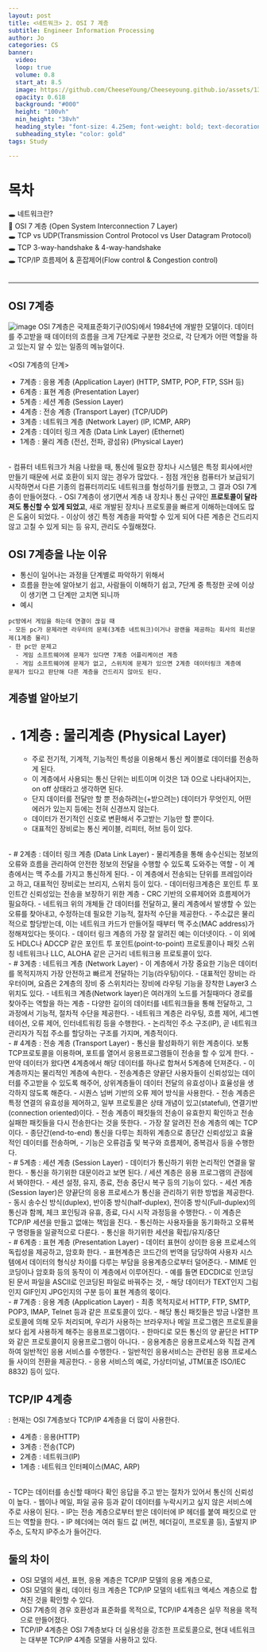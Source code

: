 ```yaml
---
layout: post
title: <네트워크> 2. OSI 7 계층
subtitle: Engineer Information Processing
author: Jo
categories: CS
banner:
  video: 
  loop: true
  volume: 0.8
  start_at: 8.5
  image: https://github.com/CheeseYoung/Cheeseyoung.github.io/assets/132384527/f747b0de-d339-4040-a0dd-fa30d8f1b53b
  opacity: 0.618
  background: "#000"
  height: "100vh"
  min_height: "38vh"
  heading_style: "font-size: 4.25em; font-weight: bold; text-decoration: underline"
  subheading_style: "color: gold"
tags: Study

---
```


# 목차
🕳 네트워크란? <br>
📌 OSI 7 계층 (Open System Interconnection 7 Layer) <br>
🕳 TCP vs UDP(Transmission Control Protocol vs User Datagram Protocol) <br>
🕳 TCP 3-way-handshake & 4-way-handshake <br>
🕳 TCP/IP 흐름제어 & 혼잡제어(Flow control & Congestion control) <br>
<br>
<hr>


## OSI 7계층
![image](https://github.com/CheeseYoung/Cheeseyoung.github.io/assets/132384527/f747b0de-d339-4040-a0dd-fa30d8f1b53b)
OSI 7계층은 국제표준화기구(IOS)에서 1984년에 개발한 모델이다. 데이터를 주고받을 때 데이터의 흐름을 크게 7단계로 구분한 것으로, 각 단계가 어떤 역할을 하고 있는지 알 수 있는 일종의 메뉴얼이다.<br>
<br>
<OSI 7계층의 단계>
- 7계층 : 응용 계층 (Application Layer) (HTTP, SMTP, POP, FTP, SSH 등) 
- 6계층 : 표현 계층 (Presentation Layer)
- 5계층 : 세션 계층 (Session Layer)
- 4계층 : 전송 계층 (Transport Layer) (TCP/UDP)
- 3계층 : 네트워크 계층 (Network Layer) (IP, ICMP, ARP)
- 2계층 : 데이터 링크 계층 (Data Link Layer) (Ethernet) 
- 1계층 : 물리 계층 (전선, 전파, 광섬유) (Physical Layer)
<br>
- 컴퓨터 네트워크가 처음 나왔을 때, 통신에 필요한 장치나 시스템은 특정 회사에서만 만들기 때문에 서로 호환이 되지 않는 경우가 많았다. 
- 점점 개인용 컴퓨터가 보급되기 시작하면서 다른 기종의 컴퓨터끼리도 네트워크를 형성하기를 원했고, 그 결과 OSI 7계층이 만들어졌다.
- OSI 7계층이 생기면서 계층 내 장치나 통신 규약인 <b>프로토콜이 달라져도 통신할 수 있게 되었고</b>, 새로 개발된 장치나 프로토콜을 빠르게 이해하는데에도 많은 도움이 되었다.
- 이상이 생긴 특정 계층을 파악할 수 있게 되어 다른 계층은 건드리지 않고 고칠 수 있게 되는 등 유지, 관리도 수월해졌다.

## OSI 7계층을 나눈 이유
- 통신이 일어나는 과정을 단계별로 파악하기 위해서
- 흐름을 한눈에 알아보기 쉽고, 사람들이 이해하기 쉽고, 7단계 중 특정한 곳에 이상이 생기면 그 단계만 고치면 되니까
- 예시
```
pc방에서 게임을 하는데 연결이 끊길 때
- 모든 pc가 문제라면 라우터의 문제(3계층 네트워크)이거나 광랜을 제공하는 회사의 회선문제(1계층 물리)
- 한 pc만 문제고
  - 게임 소프트웨어에 문제가 있다면 7계층 어플리케이션 계층
  - 게임 소프트웨어에 문제가 없고, 스위치에 문제가 있으면 2계층 데이터링크 계층에
문제가 있다고 판단해 다른 계층을 건드리지 않아도 된다.
```

## 계층별 알아보기
- # 1계층 : 물리계층 (Physical Layer)
  - 주로 전기적, 기계적, 기능적인 특성을 이용해서 통신 케이블로 데이터를 전송하게 된다.
  - 이 계층에서 사용되는 통신 단위는 비트이며 이것은 1과 0으로 나타내어지는, on off 상태라고 생각하면 된다.
  - 단지 데이터를 전달만 할 뿐 전송하려는(+받으려는) 데이터가 무엇인지, 어떤 에러가 있는지 등에는 전혀 신경쓰지 않는다.
  - 데이터가 전기적인 신호로 변환해서 주고받는 기능만 할 뿐이다.
  - 대표적인 장비로는 통신 케이블, 리피터, 허브 등이 있다.
 <br>
- # 2계층 : 데이터 링크 계층 (Data Link Layer)
  - 물리계층을 통해 송수신되는 정보의 오류와 흐름을 관리하여 안전한 정보의 전달을 수행할 수 있도록 도와주는 역할
  - 이 계층에서는 맥 주소를 가지고 통신하게 된다.
  - 이 계층에서 전송되는 단위를 프레임이라고 하고, 대표적인 장비로는 브리지, 스위치 등이 있다.
  - 데이터링크계층은 포인트 투 포인트간 신뢰성있는 전송을 보장하기 위한 계층
  - CRC 기반의 오류제어와 흐름제어가 필요하다.
  - 네트워크 위의 개체들 간 데이터를 전달하고, 물리 계층에서 발생할 수 있는 오류를 찾아내고, 수정하는데 필요한 기능적, 절차적 수단을 제공한다.
  - 주소값은 물리적으로 할당받는데, 이는 네트워크 카드가 만들어질 때부터 맥 주소(MAC address)가 정해져있다는 뜻이다.
  - 데이터 링크 계층의 가장 잘 알려진 예는 이더넷이다.
  - 이 외에도 HDLC나 ADCCP 같은 포인트 투 포인트(point-to-point) 프로토콜이나 패킷 스위칭 네트워크나 LLC, ALOHA 같은 근거리 네트워크용 프로토콜이 있다. 
<br>
- # 3계층 : 네트워크 계층 (Network Layer)
  - 이 계층에서 가장 중요한 기능은 데이터를 목적지까지 가장 안전하고 빠르게 전달하는 기능(라우팅)이다.
  - 대표적인 장비는 라우터이며, 요즘은 2계층의 장비 중 스위치라는 장비에 라우팅 기능을 장착한 Layer3 스위치도 있다.
  - 네트워크 계층(Network layer)은 여러개의 노드를 거칠때마다 경로를 찾아주는 역할을 하는 계층
  - 다양한 길이의 데이터를 네트워크들을 통해 전달하고, 그 과정에서 기능적, 절차적 수단을 제공한다.
  - 네트워크 계층은 라우팅, 흐름 제어, 세그멘테이션, 오류 제어, 인터네트워킹 등을 수행한다.
  - 논리적인 주소 구조(IP), 곧 네트워크 관리자가 직접 주소를 할당하는 구조를 가지며, 계층적이다.
<br>
- # 4계층 : 전송 계층 (Transport Layer)
  - 통신을 활성화하기 위한 계층이다. 보통 TCP프로토콜을 이용하며, 포트를 열어서 응용프로그램들이 전송을 할 수 있게 한다.
  - 만약 데이터가 왔다면 4계층에서 해당 데이터를 하나로 합쳐서 5계층에 던져준다.
  - 이 계층까지는 물리적인 계층에 속한다.
  - 전송계층은 양끝단 사용자들이 신뢰성있는 데이터를 주고받을 수 있도록 해주어, 상위계층들이 데이터 전달의 유효성이나 효율성을 생각하지 않도록 해준다.
  - 시퀀스 넘버 기반의 오류 제어 방식을 사용한다.
  - 전송 계층은 특정 연결의 유효성을 제어하고, 일부 프로토콜은 상태 개념이 있고(stateful), 연결기반(connection oriented)이다.
  - 전송 계층이 패킷들의 전송이 유효한지 확인하고 전송 실패한 패킷들을 다시 전송한다는 것을 뜻한다.
  - 가장 잘 알려진 전송 계층의 예는 TCP이다.
  - 종단간(end-to-end) 통신을 다루는 최하위 계층으로 종단간 신뢰성있고 효율적인 데이터를 전송하며,
  - 기능은 오류검출 및 복구와 흐름제어, 중복검사 등을 수행한다.
<br>
- # 5계층 : 세션 계층 (Session Layer)
  - 데이터가 통신하기 위한 논리적인 연결을 말한다.
  - 통신을 하기위한 대문이라고 보면 된다. / 세션 계층은 응용 프로그램의 관점에서 봐야한다.
  - 세션 설정, 유지, 종료, 전송 중단시 복구 등의 기능이 있다.
  - 세션 계층(Session layer)은 양끝단의 응용 프로세스가 통신을 관리하기 위한 방법을 제공한다.
  - 동시 송수신 방식(duplex), 반이중 방식(half-duplex), 전이중 방식(Full-duplex)의 통신과 함께, 체크 포인팅과 유휴, 종료, 다시 시작 과정등을 수행한다.
  - 이 계층은 TCP/IP 세션을 만들고 없애는 책임을 진다.
  - 통신하는 사용자들을 동기화하고 오류복구 명령들을 일괄적으로 다룬다.
  - 통신을 하기위한 세션을 확립/유지/중단
<br>   
- # 6계층 : 표현 계층 (Presentation Layer)
  - 데이터 표현이 상이한 응용 프로세스의 독립성을 제공하고, 암호화 한다.
  - 표현계층은 코드간의 번역을 담당하여 사용자 시스템에서 데이터의 형식상 차이를 다루는 부담을 응용계층으로부터 덜어준다.
  - MIME 인코딩이나 암호화 등의 동작이 이 계층에서 이루어진다.
  - 예를 들면 EDCDIC로 인코딩된 문서 파일을 ASCII로 인코딩된 파일로 바꿔주는 것,
  - 해당 데이터가 TEXT인지 그림인지 GIF인지 JPG인지의 구분 등이 표현 계층의 몫이다.
<br>
- # 7계층 : 응용 계층 (Application Layer)
  - 최종 목적지로서 HTTP, FTP, SMTP, POP3, IMAP, Telnet 등과 같은 프로토콜이 있다.
  - 해당 통신 패킷들은 방금 나열한 프로토콜에 의해 모두 처리되며, 우리가 사용하는 브라우저나 메일 프로그램은 프로토콜을 보다 쉽게 사용하게 해주는 응용프로그램이다.
  - 한마디로 모든 통신의 양 끝단은 HTTP와 같은 프로토콜이지 응용프로그램이 아니다.
  - 응용계층은 응용프로세스와 직접 관계하여 일반적인 응용 서비스를 수행한다.
  - 일반적인 응용서비스는 관련된 응용 프로세스들 사이의 전환을 제공한다.
  - 응용 서비스의 예로, 가상터미널, JTM(표준 ISO/IEC 8832) 등이 있다.


## TCP/IP 4계층
: 현재는 OSI 7계층보다 TCP/IP 4계층을 더 많이 사용한다.

- 4계층 : 응용(HTTP)
- 3계층 : 전송(TCP)
- 2계층 : 네트워크(IP)
- 1계층 : 네트워크 인터페이스(MAC, ARP)
<br>
- TCP는 데이터를 송신할 때마다 확인 응답을 주고 받는 절차가 있어서 통신의 신뢰성이 높다.
- 웹이나 메일, 파일 공유 등과 같이 데이터를 누락시키고 싶지 않은 서비스에 주로 사용이 된다.
- IP는 전송 계층으로부터 받은 데이터에 IP 헤더를 붙여 패킷으로 만드는 역할을 한다.
- IP 헤더에는 여러 필드 값 (버전, 헤더길이, 프로토콜 등), 출발지 IP 주소, 도착지 IP주소가 들어간다.

## 둘의 차이
- OSI 모델의 세션, 표현, 응용 계층은 TCP/IP 모델의 응용 계층으로,
- OSI 모델의 물리, 데이터 링크 계층은 TCP/IP 모델의 네트워크 엑세스 계층으로 합쳐진 것을 확인할 수 있다.
- OSI 7계층의 경우 호환성과 표준화를 목적으로, TCP/IP 4계층은 실무 적용을 목적으로 만들어졌다.
- TCP/IP 4계층은 OSI 7계층보다 더 실용성을 강조한 프로토콜으로, 현대 네트워크는 대부분 TCP/IP 4계층 모델을 사용하고 있다.
















